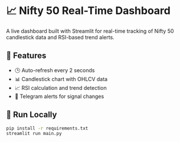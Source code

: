# 📈 Nifty 50 Real-Time Dashboard

A live dashboard built with Streamlit for real-time tracking of Nifty 50 candlestick data and RSI-based trend alerts.

## 🔧 Features
- 🕒 Auto-refresh every 2 seconds
- 📊 Candlestick chart with OHLCV data
- 📈 RSI calculation and trend detection
- 🔔 Telegram alerts for signal changes

## 🚀 Run Locally

```bash
pip install -r requirements.txt
streamlit run main.py
